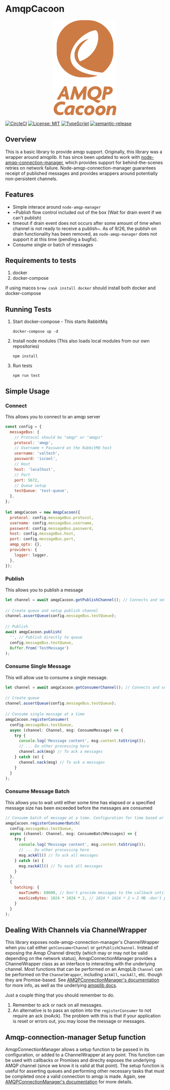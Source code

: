 # AmqpCacoon

<p align="center">
  <img height='300' src="./assets/amqp_cacoon_2.png">
</p>

[![CircleCI](https://circleci.com/gh/valtech-sd/amqp-cacoon.svg?style=svg)](https://circleci.com/gh/valtech-sd/amqp-cacoon)
[![License: MIT](https://img.shields.io/badge/License-MIT-yellow.svg)](https://opensource.org/licenses/MIT)
[![TypeScript](https://badges.frapsoft.com/typescript/code/typescript.svg)](https://github.com/ellerbrock/typescript-badges/)
[![semantic-release](https://img.shields.io/badge/%20%20%F0%9F%93%A6%F0%9F%9A%80-semantic--release-e10079.svg)](https://github.com/semantic-release/semantic-release)

## Overview

This is a basic library to provide amqp support. Originally, this library was a wrapper around amqplib. It has since been updated to work with [node-amqp-connection-manager](https://github.com/jwalton/node-amqp-connection-manager), which provides support for behind-the-scenes retries on network failure. Node-amqp-connection-manager guarantees receipt of published messages and provides wrappers around potentially non-persistent channels.

## Features

- Simple interace around `node-amqp-manager`
- ~Publish flow control included out of the box (Wait for drain event if we can't publish)
- timeout if drain event does not occurs after some amount of time when channel is not ready to receive a publish~. As of 9/26, the publish on drain functionality has been removed, as `node-amqp-manager` does not support it at this time (pending a bugfix).
- Consume single or batch of messages

## Requirements to tests

1. docker
2. docker-compose

If using macos `brew cask install docker` should install both docker and docker-compose

## Running Tests

1. Start docker-compose - This starts RabbitMq
   ```
   docker-compose up -d
   ```
2. Install node modules (This also loads local modules from our own repositories)
   ```
   npm install
   ```
3. Run tests
   ```
   npm run test
   ```

## Simple Usage

### Connect

This allows you to connect to an amqp server

```javascript
const config = {
  messageBus: {
    // Protocol should be "amqp" or "amqps"
    protocol: 'amqp',
    // Username + Password on the RabbitMQ host
    username: 'valtech',
    password: 'iscool',
    // Host
    host: 'localhost',
    // Port
    port: 5672,
    // Queue setup
    testQueue: 'test-queue',
  },
};

let amqpCacoon = new AmqpCacoon({
  protocol: config.messageBus.protocol,
  username: config.messageBus.username,
  password: config.messageBus.password,
  host: config.messageBus.host,
  port: config.messageBus.port,
  amqp_opts: {},
  providers: {
    logger: logger,
  },
});
```

### Publish

This allows you to publish a message

```javascript
let channel = await amqpCacoon.getPublishChannel(); // Connects and sets up a publish channel

// Create queue and setup publish channel
channel.assertQueue(config.messageBus.testQueue);

// Publish
await amqpCacoon.publish(
  '', // Publish directly to queue
  config.messageBus.testQueue,
  Buffer.from('TestMessage')
);
```

### Consume Single Message

This will allow use to consume a single message.

```javascript
let channel = await amqpCacoon.getConsumerChannel(); // Connects and sets up a subscription channel

// Create queue
channel.assertQueue(config.messageBus.testQueue);

// Consume single message at a time
amqpCacoon.registerConsumer(
  config.messageBus.testQueue,
  async (channel: Channel, msg: ConsumeMessage) => {
    try {
      console.log('Messsage content', msg.content.toString());
      // ... Do other processing here
      channel.ack(msg) // To ack a messages
    } catch (e) {
      channel.nack(msg) // To ack a messages
    }
  }
);
```

### Consume Message Batch

This allows you to wait until either some time has elapsed or a specified message size has been exceeded before the messages are consumed

```javascript
// Consume batch of message at a time. Configuration for time based or size based batching is provided
amqpCacoon.registerConsumerBatch(
  config.messageBus.testQueue,
  async (channel: Channel, msg: ConsumeBatchMessages) => {
    try {
      console.log('Messsage content', msg.content.toString());
      // ... Do other processing here
      msg.ackAll() // To ack all messages
    } catch (e) {
      msg.nackAll() // To nack all messages
    }
  },
  {
    batching: {
      maxTimeMs: 60000, // Don't provide messages to the callback until at least 60000 ms have passed
      maxSizeBytes: 1024 * 1024 * 2, // 1024 * 1024 * 2 = 2 MB -don't provide message to the callback until 2 MB of data have been received
    }
  }
);
```

## Dealing With Channels via ChannelWrapper

This library exposes node-amqp-connection-manager's ChannelWrapper when you call either `getConsumerChannel` or `getPublishChannel`. Instead of exposing the Amqp Channel directly (which may or may not be valid depending on the network status), AmqpConnectionManager provides a ChannelWrapper class as an interface to interacting with the underlying channel. Most functions that can be performed on an AmqpLib `Channel` can be performed on the `ChannelWrapper`, including `ackAll`, `nackAll`, etc. though they are Promise-based. See [AMQPConnectionManager's documentation](https://github.com/jwalton/node-amqp-connection-manager) for more info, as well as the underlying [amqplib docs](https://www.npmjs.com/package/amqplib).

Just a couple thing that you should remember to do.

1. Remember to ack or nack on all messages.
2. An alternative is to pass an option into the `registerConsumer` to not require an ack (noAck). The problem with this is that if your application is reset or errors out, you may loose the message or messages.


## Amqp-connection-manager Setup function
AmqpConnectionManager allows a setup function to be passed in its configuration, or added to a ChannelWrapper at any point. This function can be used with callbacks or Promises and direclty exposes the underlying AMQP channel (since we know it is valid at that point). The setup function is useful for asserting queues and performing other necessary tasks that must be completed once a valid connection to amqp is made. Again, see [AMQPConnectionManager's documentation](https://github.com/jwalton/node-amqp-connection-manager) for more details.
